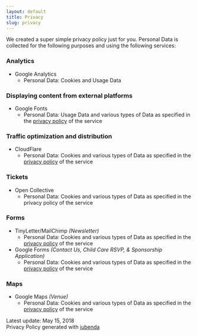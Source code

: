 ```yaml
---
layout: default
title: Privacy
slug: privacy
---
```


We created a super simple privacy policy just for you. Personal Data is collected
for the following purposes and using the following services:

### Analytics

* Google Analytics
    * Personal Data: Cookies and Usage Data

### Displaying content from external platforms

* Google Fonts
    * Personal Data: Usage Data and various types of Data as specified in the
      [privacy policy](https://policies.google.com/privacy) of the service

### Traffic optimization and distribution

* CloudFlare
    * Personal Data: Cookies and various types of Data as specified in the
      [privacy policy](https://www.cloudflare.com/privacypolicy/) of the service

### Tickets

* Open Collective
    * Personal Data: Cookies and various types of Data as specified in the
      privacy policy of the service

### Forms

* TinyLetter/MailChimp _(Newsletter)_
    * Personal Data: Cookies and various types of Data as specified in the
      [privacy policy](https://mailchimp.com/legal/privacy/) of the service
* Google Forms _(Contact Us, Child Care RSVP, & Sponsorship Application)_
    * Personal Data: Cookies and various types of Data as specified in the
      [privacy policy](https://policies.google.com/privacy) of the service

### Maps

* Google Maps _(Venue)_
    * Personal Data: Cookies and various types of Data as specified in the
     [privacy policy](https://policies.google.com/privacy) of the service

<div class="small">
    Latest update: May 15, 2018
    <br>
    <span class="text-muted">Privacy Policy generated with <a href="https://www.iubenda.com/en/" rel="noopener" target="_blank">iubenda</a></span>
</div>
